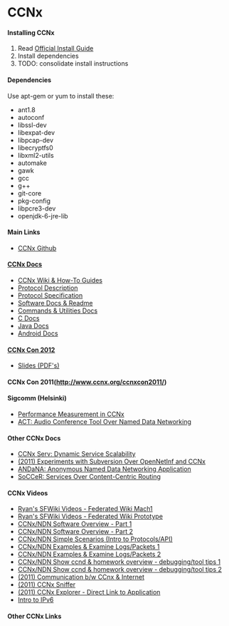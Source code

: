 CCNx
=========

#### Installing CCNx

1. Read [Official Install Guide](https://www.ccnx.org/wiki/CCNx/InstallingCCNx)
2. Install dependencies
3. TODO: consolidate install instructions

#### Dependencies

Use apt-gem or yum to install these:

- ant1.8
- autoconf
- libssl-dev
- libexpat-dev
- libpcap-dev
- libecryptfs0
- libxml2-utils
- automake
- gawk
- gcc
- g++
- git-core
- pkg-config
- libpcre3-dev
- openjdk-6-jre-lib

#### Main Links

- [CCNx Github](https://github.com/ProjectCCNx/ccnx/)

#### [CCNx Docs](http://www.ccnx.org/documentation/)

- [CCNx Wiki & How-To Guides](https://www.ccnx.org/wiki)
- [Protocol Description](http://www.ccnx.org/releases/latest/doc/technical/CCNxProtocol.html)
- [Protocol Specification](http://www.ccnx.org/releases/latest/doc/technical/)
- [Software Docs & Readme](http://www.ccnx.org/releases/latest/doc/)
- [Commands & Utilities Docs](http://www.ccnx.org/releases/latest/doc/manpages/)
- [C Docs](http://www.ccnx.org/releases/latest/doc/ccode/html/index.html)
- [Java Docs](http://www.ccnx.org/releases/latest/doc/javacode/html/index.html)
- [Android Docs](http://www.ccnx.org/releases/latest/doc/android/html/index.html)

#### [CCNx Con 2012](http://www.ccnx.org/ccnxcon2012/)

- [Slides (PDF's)](http://www.ccnx.org/ccnxcon2012/program/)

#### CCNx Con 2011(http://www.ccnx.org/ccnxcon2011/)

#### Sigcomm (Helsinki)

- [Performance Measurement in CCNx](http://conferences.sigcomm.org/sigcomm/2012/paper/sigcomm/p99.pdf)
- [ACT: Audio Conference Tool Over Named Data Networking](http://conferences.sigcomm.org/sigcomm/2011/papers/icn/p68.pdf)

#### Other CCNx Docs

- [CCNx Serv: Dynamic Service Scalability](http://www.cs.columbia.edu/~jae/papers/ccnxserv-icc12.pdf)
- [(2011) Experiments with Subversion Over OpenNetInf and CCNx](http://soda.swedish-ict.se/5157/1/icnsvneval.pdf)
- [ANDaNA: Anonymous Named Data Networking Application](http://www.ics.uci.edu/~gts/paps/andana.pdf)
- [SoCCeR: Services Over Content-Centric Routing](http://conferences.sigcomm.org/sigcomm/2011/papers/icn/p62.pdf)

#### CCNx Videos

- [Ryan's SFWiki Videos - Federated Wiki Mach1](http://www.youtube.com/watch?v=xX22CgG4d18)
- [Ryan's SFWiki Videos - Federated Wiki Prototype](http://www.youtube.com/watch?v=N5IBlH3aTZw)
- [CCNx/NDN Software Overview - Part 1](http://www.youtube.com/watch?v=Qz8X6U8U8cc)
- [CCNx/NDN Software Overview - Part 2](http://www.youtube.com/watch?v=VvrJbSzqIgM)
- [CCNx/NDN Simple Scenarios (Intro to Protocols/API)](http://www.youtube.com/watch?v=T5iTurUk0gw)
- [CCNx/NDN Examples & Examine Logs/Packets 1](http://www.youtube.com/watch?v=eMffKU9sv5c)
- [CCNx/NDN Examples & Examine Logs/Packets 2](http://www.youtube.com/watch?v=L3gCe3TxzBc)
- [CCNx/NDN Show ccnd & homework overview - debugging/tool tips 1](http://www.youtube.com/watch?v=BLXTIGH_og8)
- [CCNx/NDN Show ccnd & homework overview - debugging/tool tips 2](http://www.youtube.com/watch?v=6oN10n_zZkA)
- [(2011) Communication b/w CCnx & Internet](http://www.youtube.com/watch?v=GuEu-UHjSO8)
- [(2011) CCNx Sniffer](http://www.youtube.com/watch?v=fGs0hjbuMYc)
- [(2011) CCNx Explorer - Direct Link to Application](http://www.youtube.com/watch?v=-zcaVecKRWY)
- [Intro to IPv6](http://www.youtube.com/watch?v=uNb7wd0-jpI)

#### Other CCNx Links
